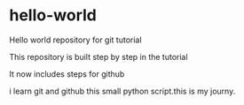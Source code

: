# hello-world
Hello world repository for git tutorial

This repository is built step by step in the tutorial

It now includes steps for github

i learn git and github this small python script.this is my journy.
